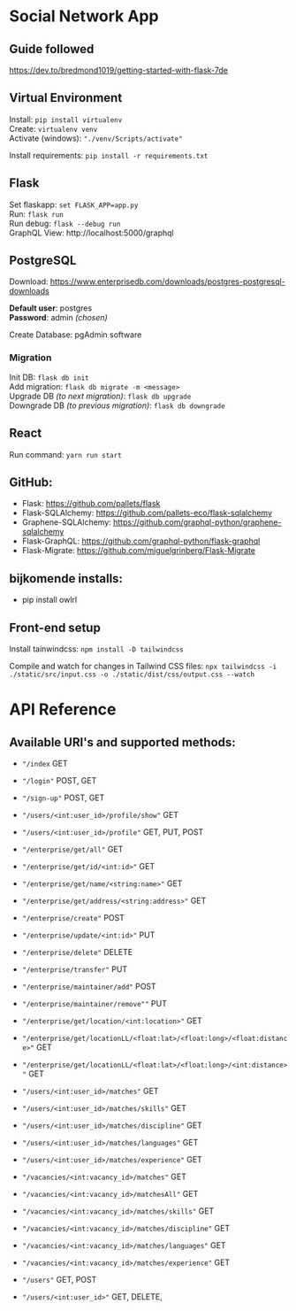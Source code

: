 # Social Network App

## Guide followed
https://dev.to/bredmond1019/getting-started-with-flask-7de

## Virtual Environment
Install: `pip install virtualenv`  
Create: `virtualenv venv`  
Activate (windows): `"./venv/Scripts/activate"`  
  
Install requirements: `pip install -r requirements.txt`

## Flask
Set flaskapp: `set FLASK_APP=app.py`  
Run: `flask run`  
Run debug: `flask --debug run`   
GraphQL View: http://localhost:5000/graphql

## PostgreSQL
Download: https://www.enterprisedb.com/downloads/postgres-postgresql-downloads  
  
**Default user**: postgres  
**Password**: admin *(chosen)*  

Create Database: pgAdmin software

### Migration
Init DB: `flask db init`  
Add migration: `flask db migrate -m <message>`  
Upgrade DB *(to next migration)*: `flask db upgrade`  
Downgrade DB *(to previous migration)*: `flask db downgrade`  

## React
Run command: `yarn run start`

## GitHub:
- Flask: https://github.com/pallets/flask
- Flask-SQLAlchemy: https://github.com/pallets-eco/flask-sqlalchemy  
- Graphene-SQLAlchemy: https://github.com/graphql-python/graphene-sqlalchemy  
- Flask-GraphQL: https://github.com/graphql-python/flask-graphql  
- Flask-Migrate: https://github.com/miguelgrinberg/Flask-Migrate

## bijkomende installs:
- pip install owlrl


## Front-end setup
Install tainwindcss: `npm install -D tailwindcss`

Compile and watch for changes in Tailwind CSS files: `npx tailwindcss -i ./static/src/input.css -o ./static/dist/css/output.css --watch`


# API Reference
## Available URI's and supported methods:
- `"/index` GET
- `"/login"` POST, GET
- `"/sign-up"` POST, GET
- `"/users/<int:user_id>/profile/show"` GET
- `"/users/<int:user_id>/profile"` GET, PUT, POST

- `"/enterprise/get/all"` GET
- `"/enterprise/get/id/<int:id>"` GET
- `"/enterprise/get/name/<string:name>"` GET
- `"/enterprise/get/address/<string:address>"` GET
- `"/enterprise/create"` POST
- `"/enterprise/update/<int:id>"` PUT
- `"/enterprise/delete"` DELETE
- `"/enterprise/transfer"` PUT
- `"/enterprise/maintainer/add"` POST
- `"/enterprise/maintainer/remove""` PUT
- `"/enterprise/get/location/<int:location>"` GET
- `"/enterprise/get/locationLL/<float:lat>/<float:long>/<float:distance>"` GET
- `"/enterprise/get/locationLL/<float:lat>/<float:long>/<int:distance>"` GET

- `"/users/<int:user_id>/matches"` GET
- `"/users/<int:user_id>/matches/skills"` GET
- `"/users/<int:user_id>/matches/discipline"` GET
- `"/users/<int:user_id>/matches/languages"` GET
- `"/users/<int:user_id>/matches/experience"` GET
- `"/vacancies/<int:vacancy_id>/matches"` GET
- `"/vacancies/<int:vacancy_id>/matchesAll"` GET
- `"/vacancies/<int:vacancy_id>/matches/skills"` GET
- `"/vacancies/<int:vacancy_id>/matches/discipline"` GET
- `"/vacancies/<int:vacancy_id>/matches/languages"` GET
- `"/vacancies/<int:vacancy_id>/matches/experience"` GET

- `"/users"` GET, POST
- `"/users/<int:user_id>"` GET, DELETE, 
